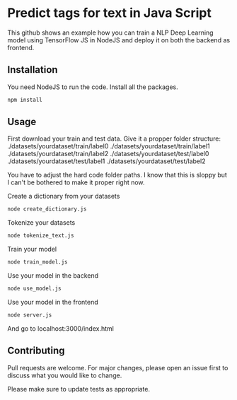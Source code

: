 # Predict tags for text in Java Script

This github shows an example how you can train a NLP Deep Learning model using TensorFlow JS in NodeJS and deploy it on both the backend as frontend.

## Installation

You need NodeJS to run the code.
Install all the packages.

```bash
npm install
```

## Usage

First download your train and test data.
Give it a propper folder structure:
./datasets/yourdataset/train/label0
./datasets/yourdataset/train/label1
./datasets/yourdataset/train/label2
./datasets/yourdataset/test/label0
./datasets/yourdataset/test/label1
./datasets/yourdataset/test/label2

You have to adjust the hard code folder paths. I know that this is sloppy but I can't be bothered to make it proper right now.

Create a dictionary from your datasets
```bash
node create_dictionary.js
```

Tokenize your datasets
```bash
node tokenize_text.js
```

Train your model
```bash
node train_model.js
```

Use your model in the backend
```bash
node use_model.js
```

Use your model in the frontend
```bash
node server.js
```
And go to localhost:3000/index.html

## Contributing
Pull requests are welcome. For major changes, please open an issue first to discuss what you would like to change.

Please make sure to update tests as appropriate.
